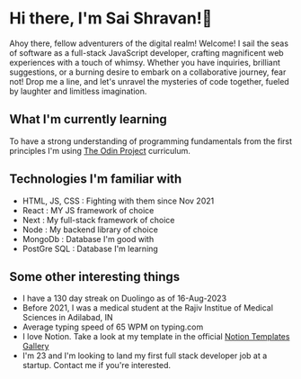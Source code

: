 # Hi there, I'm Sai Shravan!👋

Ahoy there, fellow adventurers of the digital realm! Welcome! I sail the seas of software as a full-stack JavaScript developer, crafting magnificent web experiences with a touch of whimsy. Whether you have inquiries, brilliant suggestions, or a burning desire to embark on a collaborative journey, fear not! Drop me a line, and let's unravel the mysteries of code together, fueled by laughter and limitless imagination.

## What I'm currently learning

To have a strong understanding of programming fundamentals from the first principles I'm using [The Odin Project](https://www.theodinproject.com/dashboard) curriculum.

## Technologies I'm familiar with

- HTML, JS, CSS : Fighting with them since Nov 2021
- React : MY JS framework of choice
- Next : My full-stack framework of choice
- Node : My backend library of choice
- MongoDb : Database I'm good with
- PostGre SQL : Database I'm learning

## Some other interesting things

- I have a 130 day streak on Duolingo as of 16-Aug-2023
- Before 2021, I was a medical student at the Rajiv Institue of Medical Sciences in Adilabad, IN
- Average typing speed of 65 WPM on typing.com
- I love Notion. Take a look at my template in the official [Notion Templates Gallery](https://www.notion.so/@shravzzv)
- I'm 23 and I'm looking to land my first full stack developer job at a startup. Contact me if you're interested.
